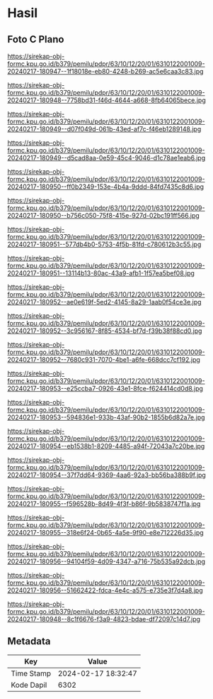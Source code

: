 # Hasil

## Foto C Plano

https://sirekap-obj-formc.kpu.go.id/b379/pemilu/pdpr/63/10/12/20/01/6310122001009-20240217-180947--1f18018e-eb80-4248-b269-ac5e6caa3c83.jpg

https://sirekap-obj-formc.kpu.go.id/b379/pemilu/pdpr/63/10/12/20/01/6310122001009-20240217-180948--7758bd31-f46d-4644-a668-8fb64065bece.jpg

https://sirekap-obj-formc.kpu.go.id/b379/pemilu/pdpr/63/10/12/20/01/6310122001009-20240217-180949--d07f049d-061b-43ed-af7c-f46eb1289148.jpg

https://sirekap-obj-formc.kpu.go.id/b379/pemilu/pdpr/63/10/12/20/01/6310122001009-20240217-180949--d5cad8aa-0e59-45c4-9046-d1c78ae1eab6.jpg

https://sirekap-obj-formc.kpu.go.id/b379/pemilu/pdpr/63/10/12/20/01/6310122001009-20240217-180950--ff0b2349-153e-4b4a-9ddd-84fd7435c8d6.jpg

https://sirekap-obj-formc.kpu.go.id/b379/pemilu/pdpr/63/10/12/20/01/6310122001009-20240217-180950--b756c050-75f8-415e-927d-02bc191ff566.jpg

https://sirekap-obj-formc.kpu.go.id/b379/pemilu/pdpr/63/10/12/20/01/6310122001009-20240217-180951--577db4b0-5753-4f5b-81fd-c780612b3c55.jpg

https://sirekap-obj-formc.kpu.go.id/b379/pemilu/pdpr/63/10/12/20/01/6310122001009-20240217-180951--13114b13-80ac-43a9-afb1-1f57ea5bef08.jpg

https://sirekap-obj-formc.kpu.go.id/b379/pemilu/pdpr/63/10/12/20/01/6310122001009-20240217-180952--ae0e619f-5ed2-4145-8a29-1aab0f54ce3e.jpg

https://sirekap-obj-formc.kpu.go.id/b379/pemilu/pdpr/63/10/12/20/01/6310122001009-20240217-180952--3c956167-8f85-4534-bf7d-f39b38f88cd0.jpg

https://sirekap-obj-formc.kpu.go.id/b379/pemilu/pdpr/63/10/12/20/01/6310122001009-20240217-180952--7680c931-7070-4be1-a6fe-668dcc7cf192.jpg

https://sirekap-obj-formc.kpu.go.id/b379/pemilu/pdpr/63/10/12/20/01/6310122001009-20240217-180953--e25ccba7-0926-43e1-8fce-f624414cd0d8.jpg

https://sirekap-obj-formc.kpu.go.id/b379/pemilu/pdpr/63/10/12/20/01/6310122001009-20240217-180953--594836e1-933b-43af-90b2-1855b6d82a7e.jpg

https://sirekap-obj-formc.kpu.go.id/b379/pemilu/pdpr/63/10/12/20/01/6310122001009-20240217-180954--eb1538b1-8209-4485-a94f-72043a7c20be.jpg

https://sirekap-obj-formc.kpu.go.id/b379/pemilu/pdpr/63/10/12/20/01/6310122001009-20240217-180954--37f7dd64-9369-4aa6-92a3-bb56ba388b9f.jpg

https://sirekap-obj-formc.kpu.go.id/b379/pemilu/pdpr/63/10/12/20/01/6310122001009-20240217-180955--f596528b-8d49-4f3f-b86f-9b5838747f1a.jpg

https://sirekap-obj-formc.kpu.go.id/b379/pemilu/pdpr/63/10/12/20/01/6310122001009-20240217-180955--318e6f24-0b65-4a5e-9f90-e8e712226d35.jpg

https://sirekap-obj-formc.kpu.go.id/b379/pemilu/pdpr/63/10/12/20/01/6310122001009-20240217-180956--94104f59-4d09-4347-a716-75b535a92dcb.jpg

https://sirekap-obj-formc.kpu.go.id/b379/pemilu/pdpr/63/10/12/20/01/6310122001009-20240217-180956--51662422-fdca-4e4c-a575-e735e3f7d4a8.jpg

https://sirekap-obj-formc.kpu.go.id/b379/pemilu/pdpr/63/10/12/20/01/6310122001009-20240217-180948--8c1f6676-f3a9-4823-bdae-df72097c14d7.jpg


## Metadata

| Key        | Value               |
| ---------- | ------------------- |
| Time Stamp | 2024-02-17 18:32:47 |
| Kode Dapil | 6302                |



